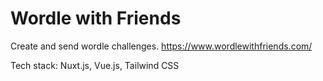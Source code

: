# Wordle with Friends
Create and send wordle challenges. https://www.wordlewithfriends.com/

Tech stack: Nuxt.js, Vue.js, Tailwind CSS
